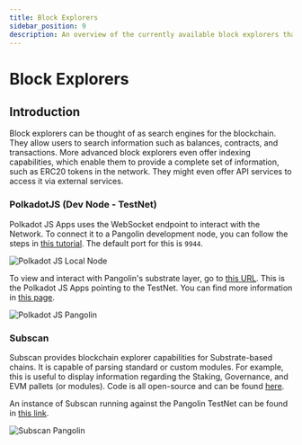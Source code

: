 ```yaml
---
title: Block Explorers
sidebar_position: 9
description: An overview of the currently available block explorers that may be used to navigate the Substrate and Ethereum layers of the Pangolin TestNet.
---
```

# Block Explorers

## Introduction

Block explorers can be thought of as search engines for the blockchain. They allow users to search information such as balances, contracts, and transactions. More advanced block explorers even offer indexing capabilities, which enable them to provide a complete set of information, such as ERC20 tokens in the network. They might even offer API services to access it via external services.

### PolkadotJS (Dev Node - TestNet)

Polkadot JS Apps uses the WebSocket endpoint to interact with the Network. To connect it to a Pangolin development node, you can follow the steps in [this tutorial](/builders/get-started/pangolin-dev/#connecting-polkadot-js-apps-to-a-local-pangolin-node). The default port for this is `9944`.

![Polkadot JS Local Node](/images/explorers/explorers-images-3.png)

To view and interact with Pangolin's substrate layer, go to [this URL](https://polkadot.js.org/apps/?rpc=wss%3A%2F%2Fpangolin-rpc.darwinia.network#/explorer). This is the Polkadot JS Apps pointing to the TestNet. You can find more information in [this page](/tokens/connect/polkadotjs/).

![Polkadot JS Pangolin](/images/explorers/explorers-images-4.png)

### Subscan

Subscan provides blockchain explorer capabilities for Substrate-based chains. It is capable of parsing standard or custom modules. For example, this is useful to display information regarding the Staking, Governance, and EVM pallets (or modules). Code is all open-source and can be found [here](https://github.com/itering/subscan-essentials).

An instance of Subscan running against the Pangolin TestNet can be found in [this link](https://pangolin.subscan.io/).

![Subscan Pangolin](/images/explorers/explorers-images-5.png)
